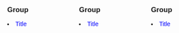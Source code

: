 <style>
.column { float: left; width: 33%; }
.row:after { content: ""; display: table; clear: both; }
* { font-family: sans-serif; }
a { text-decoration: none; color: blue; }
ul { list-style-position: inside; padding-left: 0; }
</style>

<div class="row"><div class="column">

### Group

*   [Title](https://link)

</div><div class="column">

### Group

*   [Title](https://link)

</div><div class="column">

### Group

*   [Title](https://link)

</div></div>

